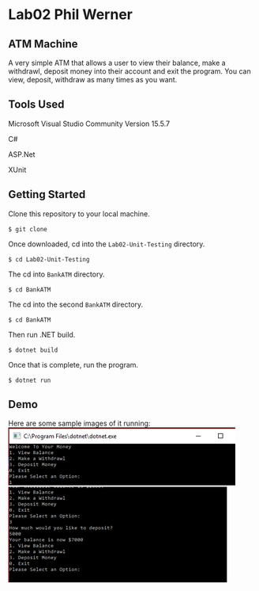 # Lab02 Phil Werner
## ATM Machine
A very simple ATM that allows a user to view their balance, make
a withdrawl, deposit money into their account and exit the program.
You can view, deposit, withdraw as many times as you want.
## Tools Used
Microsoft Visual Studio Community Version 15.5.7

C#

ASP.Net

XUnit

## Getting Started

Clone this repository to your local machine.
```
$ git clone 
```
Once downloaded, cd into the ```Lab02-Unit-Testing``` directory.
```
$ cd Lab02-Unit-Testing
```
The cd into ```BankATM``` directory.
```
$ cd BankATM
```
The cd into the second ```BankATM``` directory.
```
$ cd BankATM
```
Then run .NET build.
```
$ dotnet build
```
Once that is complete, run the program.
```
$ dotnet run
```

## Demo

Here are some sample images of it running:
![the menu](https://github.com/philipwerner/Lab02-Unit-Testing/blob/lab02-phil/Assets/menu.png)
![deposit and withdraw](https://github.com/philipwerner/Lab02-Unit-Testing/blob/lab02-phil/Assets/working.png)
